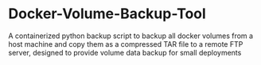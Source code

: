 # Docker-Volume-Backup-Tool
A containerized python backup script to backup all docker volumes from a host machine and copy them as a compressed TAR file to a remote FTP server, designed to provide volume data backup for small deployments
